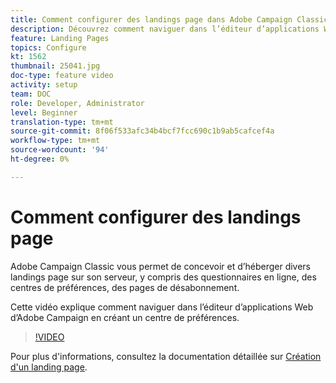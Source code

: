 ```yaml
---
title: Comment configurer des landings page dans Adobe Campaign Classic
description: Découvrez comment naviguer dans l’éditeur d’applications Web en créant un centre de préférences.
feature: Landing Pages
topics: Configure
kt: 1562
thumbnail: 25041.jpg
doc-type: feature video
activity: setup
team: DOC
role: Developer, Administrator
level: Beginner
translation-type: tm+mt
source-git-commit: 8f06f533afc34b4bcf7fcc690c1b9ab5cafcef4a
workflow-type: tm+mt
source-wordcount: '94'
ht-degree: 0%

---
```



# Comment configurer des landings page

Adobe Campaign Classic vous permet de concevoir et d’héberger divers landings page sur son serveur, y compris des questionnaires en ligne, des centres de préférences, des pages de désabonnement.

Cette vidéo explique comment naviguer dans l’éditeur d’applications Web d’Adobe Campaign en créant un centre de préférences.

>[!VIDEO](https://video.tv.adobe.com/v/25041?quality=12)

Pour plus d&#39;informations, consultez la documentation détaillée sur [Création d&#39;un landing page](https://docs.adobe.com/content/help/en/campaign-classic/using/designing-content/editing-html-content/creating-a-landing-page.html).
